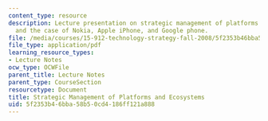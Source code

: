 ```yaml
---
content_type: resource
description: Lecture presentation on strategic management of platforms and ecosystem,
  and the case of Nokia, Apple iPhone, and Google phone.
file: /media/courses/15-912-technology-strategy-fall-2008/5f2353b46bba58b50cd4186ff121a888_lec_15.pdf
file_type: application/pdf
learning_resource_types:
- Lecture Notes
ocw_type: OCWFile
parent_title: Lecture Notes
parent_type: CourseSection
resourcetype: Document
title: Strategic Management of Platforms and Ecosystems
uid: 5f2353b4-6bba-58b5-0cd4-186ff121a888
---
```

